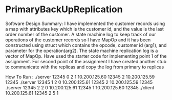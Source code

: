 # PrimaryBackUpReplication

Software Design Summary: I have implemented the customer records using a map with attributes key
which is the customer id, and the value is the last order number of the customer. A state machine log to
keep track of our operations of the customer records so I have MapOp and it has been constructed using
struct which contains the opcode, customer id (arg1), and parameter for the operation(arg2). The state
machine replication log is a vector of MapOp. Have used the starter code for implementing point 1 of
the assignment. For second point of the assignment I have created another stub to communicate with
the replicas and copy the log from primary to replicas

How To Run : 
./server 12345 0 2 1 10.200.125.60 12345 2 10.200.125.59 12345
./server 12345 1 2 0 10.200.125.61 12345 2 10.200.125.59 12345
./server 12345 2 2 0 10.200.125.61 12345 1 10.200.125.60 12345
./client 10.200.125.61 12345 2 5 1
